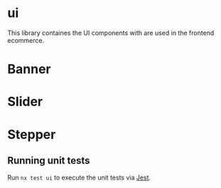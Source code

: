 # ui

This library containes the UI components with are used in the frontend ecommerce.

# Banner
# Slider
# Stepper

## Running unit tests

Run `nx test ui` to execute the unit tests via [Jest](https://jestjs.io).
